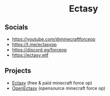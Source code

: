 <h1 align="center">Ectasy</h1>

## Socials
- https://youtube.com/@minecraftforceop
- https://t.me/ectasyop
- https://discord.gg/forceop
- https://ectasy.wtf

## Projects
- <a href="https://ectasy.wtf">Ectasy</a> (free & paid minecraft force op)
- <a href="https://github.com/Body-Alhoha/OpenEctasy">OpenEctasy</a> (opensource minecraft force op)
